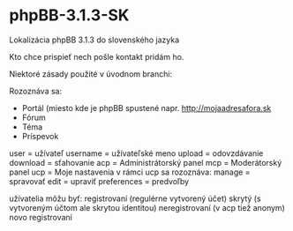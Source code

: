 # phpBB-3.1.3-SK
Lokalizácia phpBB 3.1.3 do slovenského jazyka

Kto chce prispieť nech pošle kontakt pridám ho.

Niektoré zásady použité v úvodnom branchi:

Rozoznáva sa:
- Portál (miesto kde je phpBB spustené napr. http://mojaadresafora.sk
- Fórum
- Téma
- Príspevok

user = užívateľ
username = užívateľské meno
upload = odovzdávanie
download = sťahovanie
acp = Administrátorský panel
mcp = Moderátorský panel
ucp = Moje nastavenia
  v rámci ucp sa rozoznáva:
    manage = spravovať
    edit = upraviť
    preferences = predvoľby
    
užívatelia môžu byť:
registrovaní (regulérne vytvorený účet)
skrytý (s vytvoreným účtom ale skrytou identitou)
neregistrovaní (v acp tiež anonym)
novo registrovaní
  
